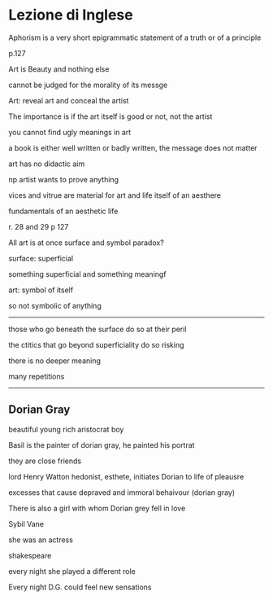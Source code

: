 # Lezione di Inglese


Aphorism is a very short epigrammatic statement of a truth or of a principle

p.127

Art is Beauty and nothing else

cannot be judged for the morality of its messge

Art: reveal art and conceal the artist

The importance is if the art itself is good or not, not the artist

you cannot find ugly meanings in art

a book is either well written or badly written, the message does not matter


art has no didactic aim


np artist wants to prove anything

vices and vitrue are material for art and life itself of an aesthere

fundamentals of an aesthetic life


r. 28 and 29
p 127

All art is at once surface and symbol
paradox?


surface: superficial

something superficial and something meaningf

art: symbol of itself

so not symbolic of anything

---
those who go beneath the surface do so at their peril

the ctitics that go beyond superficiality do so risking

there is no deeper meaning

 many repetitions

---
## Dorian Gray
beautiful young rich aristocrat boy

Basil is the painter of dorian gray, he painted his portrat

they are close friends


lord Henry Watton hedonist, esthete, initiates Dorian to life of pleausre

excesses that cause depraved and immoral behaivour (dorian gray)

There is also a girl with whom  Dorian grey fell in love

Sybil Vane

she was an actress

shakespeare

every night she played a different role

Every night D.G. could feel new sensations
<!--stackedit_data:
eyJoaXN0b3J5IjpbLTE0OTM0NTkwNTQsNDg2MTMzNDQ2LC02Nz
EyMTYyOTldfQ==
-->